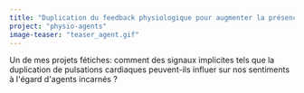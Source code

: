 ```yaml
---
title: "Duplication du feedback physiologique pour augmenter la présence sociale des agents incarnés"
project: "physio-agents"
image-teaser: "teaser_agent.gif"
---
```


Un de mes projets fétiches: comment des signaux implicites tels que la duplication de pulsations cardiaques peuvent-ils influer sur nos sentiments à l'égard d'agents incarnés ?
